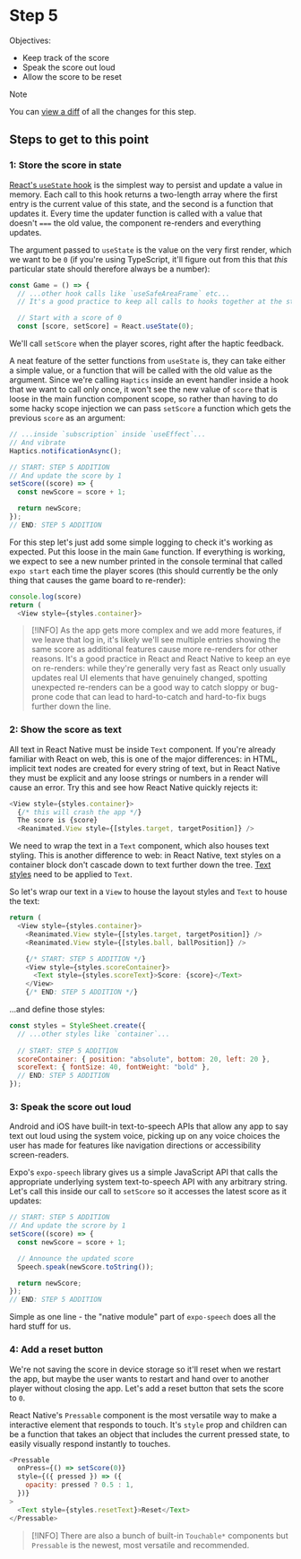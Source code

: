 # Step 5

Objectives:
 - Keep track of the score
 - Speak the score out loud
 - Allow the score to be reset

> [!NOTE]
> You can [view a diff](https://github.com/nearform/react-native-workshop/pull/19/files) of all the changes for this step.

## Steps to get to this point

### 1: Store the score in state

[React's `useState` hook](https://react.dev/reference/react/useState) is the simplest way to persist and update a value in memory. Each call to this hook returns a two-length array where the first entry is the current value of this state, and the second is a function that updates it. Every time the updater function is called with a value that doesn't `===` the old value, the component re-renders and everything updates.

The argument passed to `useState` is the value on the very first render, which we want to be `0` (if you're using TypeScript, it'll figure out from this that _this_ particular state should therefore always be a number):

```js
const Game = () => {
  // ...other hook calls like `useSafeAreaFrame` etc... 
  // It's a good practice to keep all calls to hooks together at the start of a function component

  // Start with a score of 0
  const [score, setScore] = React.useState(0);
```

We'll call `setScore` when the player scores, right after the haptic feedback.

A neat feature of the setter functions from `useState` is, they can take either a simple value, or a function that will be called with the old value as the argument. Since we're calling `Haptics` inside an event handler inside a hook that we want to call only once, it won't see the new value of `score` that is loose in the main function component scope, so rather than having to do some hacky scope injection we can pass `setScore` a function which gets the previous `score` as an argument:

```js
// ...inside `subscription` inside `useEffect`...
// And vibrate
Haptics.notificationAsync();

// START: STEP 5 ADDITION
// And update the score by 1
setScore((score) => {
  const newScore = score + 1;

  return newScore;
});
// END: STEP 5 ADDITION
```

For this step let's just add some simple logging to check it's working as expected. Put this loose in the main `Game` function. If everything is working, we expect to see a new number printed in the console terminal that called `expo start` each time the player scores (this should currently be the only thing that causes the game board to re-render):

```js
console.log(score)
return (
  <View style={styles.container}>      
```

> [!INFO]
> As the app gets more complex and we add more features, if we leave that log in, it's likely we'll see multiple entries showing the same score as additional features cause more re-renders for other reasons. It's a good practice in React and React Native to keep an eye on re-renders: while they're generally very fast as React only usually updates real UI elements that have genuinely changed, spotting unexpected re-renders can be a good way to catch sloppy or bug-prone code that can lead to hard-to-catch and hard-to-fix bugs further down the line.

### 2: Show the score as text

All text in React Native must be inside `Text` component. If you're already familiar with React on web, this is one of the major differences: in HTML, implicit text nodes are created for every string of text, but in React Native they must be explicit and any loose strings or numbers in a render will cause an error. Try this and see how React Native quickly rejects it:

```js
<View style={styles.container}>
  {/* this will crash the app */}
  The score is {score}
  <Reanimated.View style={[styles.target, targetPosition]} />
```

We need to wrap the text in a `Text` component, which also houses text styling. This is another difference to web: in React Native, text styles on a container block don't cascade down to text further down the tree. [Text styles](https://reactnative.dev/docs/text-style-props) need to be applied to `Text`.

So let's wrap our text in a `View` to house the layout styles and `Text` to house the text:

```js
return (
  <View style={styles.container}>
    <Reanimated.View style={[styles.target, targetPosition]} />
    <Reanimated.View style={[styles.ball, ballPosition]} />

    {/* START: STEP 5 ADDITION */}
    <View style={styles.scoreContainer}>
      <Text style={styles.scoreText}>Score: {score}</Text>
    </View>
    {/* END: STEP 5 ADDITION */}
```

...and define those styles:

```js
const styles = StyleSheet.create({
  // ...other styles like `container`...
  
  // START: STEP 5 ADDITION
  scoreContainer: { position: "absolute", bottom: 20, left: 20 },
  scoreText: { fontSize: 40, fontWeight: "bold" },
  // END: STEP 5 ADDITION
});
```

### 3: Speak the score out loud

Android and iOS have built-in text-to-speech APIs that allow any app to say text out loud using the system voice, picking up on any voice choices the user has made for features like navigation directions or accessibility screen-readers.

Expo's `expo-speech` library gives us a simple JavaScript API that calls the appropriate underlying system text-to-speech API with any arbitrary string. Let's call this inside our call to `setScore` so it accesses the latest score as it updates:

```js
// START: STEP 5 ADDITION
// And update the scrore by 1
setScore((score) => {
  const newScore = score + 1;

  // Announce the updated score
  Speech.speak(newScore.toString());

  return newScore;
});
// END: STEP 5 ADDITION
```

Simple as one line - the "native module" part of `expo-speech` does all the hard stuff for us.

### 4: Add a reset button

We're not saving the score in device storage so it'll reset when we restart the app, but maybe the user wants to restart and hand over to another player without closing the app. Let's add a reset button that sets the score to `0`.

React Native's `Pressable` component is the most versatile way to make a interactive element that responds to touch. It's `style` prop and children can be a function that takes an object that includes the current pressed state, to easily visually respond instantly to touches.

```js
<Pressable
  onPress={() => setScore(0)}
  style={({ pressed }) => ({
    opacity: pressed ? 0.5 : 1,
  })}
>
  <Text style={styles.resetText}>Reset</Text>
</Pressable>
```

> [!INFO]
> There are also a bunch of built-in `Touchable*` components but `Pressable` is the newest, most versatile and recommended.
